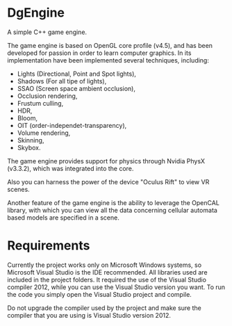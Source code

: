 # DgEngine
A simple C++ game engine.

The game engine is based on OpenGL core profile (v4.5), and has been developed for passion in order to learn computer graphics.
In its implementation have been implemented several techniques, including:
  - Lights (Directional, Point and Spot lights),
  - Shadows (For all tipe of lights),
  - SSAO (Screen space ambient occlusion),
  - Occlusion rendering,
  - Frustum culling,
  - HDR,
  - Bloom,
  - OIT (order-independet-transparency),
  - Volume rendering,
  - Skinning,
  - Skybox.
  
The game engine provides support for physics through Nvidia PhysX (v3.3.2), which was integrated into the core.

Also you can harness the power of the device "Oculus Rift" to view VR scenes.

Another feature of the game engine is the ability to leverage the OpenCAL library, with which you can view all the data concerning cellular automata based models are specified in a scene.
 
# Requirements
Currently the project works only on Microsoft Windows systems, so Microsoft Visual Studio is the IDE recommended.
All libraries used are included in the project folders.
It required the use of the Visual Studio compiler 2012, while you can use the Visual Studio version you want.
To run the code you simply open the Visual Studio project and compile.

Do not upgrade the compiler used by the project and make sure the compiler that you are using is Visual Studio version 2012.
